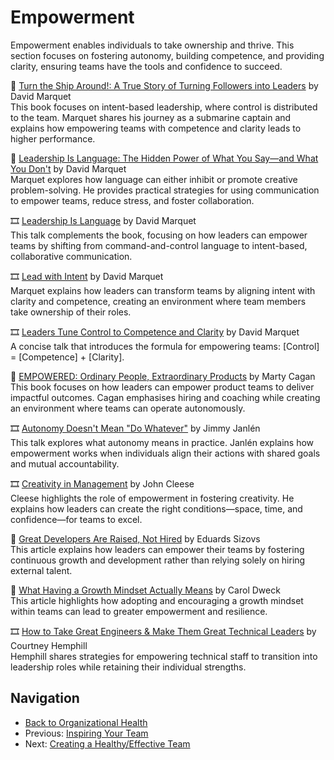 # Empowerment

Empowerment enables individuals to take ownership and thrive. This section focuses on fostering autonomy, building competence, and providing clarity, ensuring teams have the tools and confidence to succeed.

📘 [Turn the Ship Around!: A True Story of Turning Followers into Leaders](https://www.goodreads.com/book/show/16158601-turn-the-ship-around) by David Marquet  
This book focuses on intent-based leadership, where control is distributed to the team. Marquet shares his journey as a submarine captain and explains how empowering teams with competence and clarity leads to higher performance.

📘 [Leadership Is Language: The Hidden Power of What You Say—and What You Don't](https://www.goodreads.com/book/show/42774083-leadership-is-language) by David Marquet  
Marquet explores how language can either inhibit or promote creative problem-solving. He provides practical strategies for using communication to empower teams, reduce stress, and foster collaboration.

🎞 [Leadership Is Language](https://www.youtube.com/watch?v=AUTYxGKbp5w) by David Marquet  
This talk complements the book, focusing on how leaders can empower teams by shifting from command-and-control language to intent-based, collaborative communication.

🎞 [Lead with Intent](https://www.youtube.com/watch?v=Nb_rmIomQHs) by David Marquet  
Marquet explains how leaders can transform teams by aligning intent with clarity and competence, creating an environment where team members take ownership of their roles.

🎞 [Leaders Tune Control to Competence and Clarity](https://www.youtube.com/watch?v=J5jQsrMousE) by David Marquet  
A concise talk that introduces the formula for empowering teams: [Control] = [Competence] + [Clarity].

📘 [EMPOWERED: Ordinary People, Extraordinary Products](https://svpg.com/empowered-ordinary-people-extraordinary-products/) by Marty Cagan  
This book focuses on how leaders can empower product teams to deliver impactful outcomes. Cagan emphasises hiring and coaching while creating an environment where teams can operate autonomously.

🎞 [Autonomy Doesn't Mean "Do Whatever"](https://www.youtube.com/watch?v=RiKN7x1ppRE) by Jimmy Janlén  
This talk explores what autonomy means in practice. Janlén explains how empowerment works when individuals align their actions with shared goals and mutual accountability.

🎞 [Creativity in Management](https://www.youtube.com/watch?v=Pb5oIIPO62g) by John Cleese  
Cleese highlights the role of empowerment in fostering creativity. He explains how leaders can create the right conditions—space, time, and confidence—for teams to excel.

📄 [Great Developers Are Raised, Not Hired](https://sizovs.net/2019/04/10/the-best-developers-are-raised-not-hired/) by Eduards Sizovs  
This article explains how leaders can empower their teams by fostering continuous growth and development rather than relying solely on hiring external talent.

📄 [What Having a Growth Mindset Actually Means](https://hbr.org/2016/01/what-having-a-growth-mindset-actually-means) by Carol Dweck  
This article highlights how adopting and encouraging a growth mindset within teams can lead to greater empowerment and resilience.

🎞 [How to Take Great Engineers & Make Them Great Technical Leaders](https://www.youtube.com/watch?v=RtMmxqkPVug) by Courtney Hemphill  
Hemphill shares strategies for empowering technical staff to transition into leadership roles while retaining their individual strengths.

## Navigation

- [Back to Organizational Health](README.md)
- Previous: [Inspiring Your Team](inspiring-your-team.md)
- Next: [Creating a Healthy/Effective Team](creating-a-healthy-effective-team.md)

